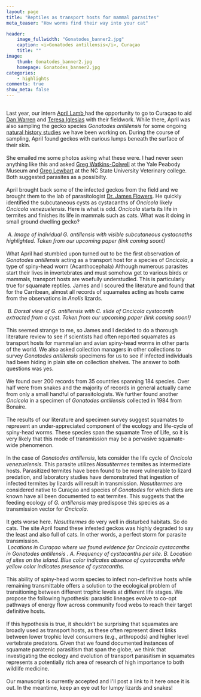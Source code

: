 ```yaml
---
layout: page
title: "Reptiles as transport hosts for mammal parasites"
meta_teaser: "How worms find their way into your cat"

header:
    image_fullwidth: "Gonatodes_banner2.jpg"
    caption: <i>Gonatodes antillensis</i>, Curaçao
    title: ""
image:
    thumb: Gonatodes_banner2.jpg 
    homepage: Gonatodes_banner2.jpg
categories:
    - highlights
comments: true
show_meta: false
---
```


 
<br> Last year, our intern <a href='https://www.researchgate.net/profile/April_Lamb'> April Lamb </a> had the opportunity to go to Curaçao to aid <a href='https://danlwarren.wordpress.com/'> Dan Warren</a> and <a href='https://www.researchgate.net/profile/Teresa_Iglesias'>Teresa Iglesias</a> with their fieldwork. While there, April was also sampling the gecko species <i>Gonatodes antillensis</i> for some ongoing <a href='https://carolinafishes.github.io/highlights/Phyllodactylus/'>natural history studies</a> we have been working on. During the course of sampling, April found geckos with curious lumps beneath the surface of their skin.
<br>
<br>
She emailed me some photos asking what these were. I had never seen anything like this and asked <a href='https://scholar.google.com/citations?user=_E0LWq8AAAAJ&hl=en'>Greg Watkins-Colwell</a> at the Yale Peabody Museum and <a href='http://www.greglewbart.com/'>Greg Lewbart</a> at the NC State University Veterinary college. Both suggested parasites as a possibilty. 
<br>
<br>
April brought back some of the infected geckos from the field and we brought them to the lab of parasitologist <a href='https://cvm.ncsu.edu/directory/flowers-james/'>Dr. James Flowers</a>. He quickly identified the subcutaneous cysts as cystacanths of <i>Oncicola</i> likely <i>Oncicola venezuelensis</i>. Here is what is odd. <i>Oncicola</i> starts its life in termites and finishes its life in mammals such as cats. What was it doing in small ground dwelling gecko? 
<br>
<br>
<img class="b30" src="http://carolinafishes.github.io/images/gecko_parasite1.png" alt=""><em> A. Image of individual <i>G. antillensis</i> with visible subcutaneous cystacnaths highlighted. Taken from our upcoming paper (link coming soon!)</em>
<br>
<br>
What April had stumbled upon turned out to be the first observation of <i>Gonatodes antillensis</i> acting as a transport host for a species of <i>Oncicola</i>, a type of spiny-head worm (Acanthocephala) Although numerous parasites start their lives in invertebrates and must somehow get to various birds or mammals, transport hosts are woefully understudied. This is particularly true for squamate reptiles. James and I scoured the literature and found that for the Carribean, almost all records of squamates acting as hosts came from the observations in <i>Anolis </i>lizards. 
<br>
<br>
<img class="b30" src="http://carolinafishes.github.io/images/gecko_parasite2.png" alt=""><em> B. Dorsal view of <i>G. antillensis</i> with C. slide of <i>Oncicola</i> cystacanth extracted from a cyst. Taken from our upcoming paper (link coming soon!)</em>
<br>
<br>
This seemed strange to me, so James and I decided to do a thorough literature review to see if scientists had often reported squamates as transport hosts for mammalian and avian spiny-head worms in other parts of the world. We also asked collection managers in other collections to survey <i>Gonatodes antillensis</i> specimens for us to see if infected individuals had been hiding in plain site on collection shelves. The answer to both questions was yes.
<br>
<br>
We found over 200 records from 35 countries spanning 184 species. Over half were from snakes and the majority of records in general actually came from only a small handful of parasitologists. We further found another <i>Oncicola</i> in a specimen of <i>Gonatodes antillensis</i> collected in 1984 from Bonaire.
<br>
<br>
The results of our literature and specimen survey suggest squamates to represent an under-appreciated component of the ecology and life-cycle of spiny-head worms. These species span the squamate Tree of Life, so it is very likely that this mode of transmission may be a pervasive squamate-wide phenomenon. 
<br>
<br>
In the case of <i>Gonatodes antillensis</i>, lets consider the life cycle of <i>Oncicola venezuelensis</i>. This parasite utilizes  <i>Nasutitermes</i> termites as intermediate hosts. Parasitized termites have been found to be more vulnerable to lizard predation, and laboratory studies have demonstrated that ingestion of infected termites by lizards will result in transmission. <i>Nasutitermes</i> are considered native to Curaçao and species of <i>Gonatodes</i> for which diets are known have all been documented to eat termites. This suggests that the feeding ecology of <i>G. antillensis</i> may predispose this species as a transmission vector for <i>Oncicola</i>. 
<br>
<br>
It gets worse here. <i>Nasutitermes</i> do very well in disturbed habitats. So do cats. The site April found these infested geckos was highly degraded to say the least and also full of cats. In other words, a perfect storm for parasite transmission. 
<br>
<img class="b30" src="http://carolinafishes.github.io/images/gecko_parasite3.png" alt=""> <em> Locations in Curaçao where we found evidence for <i>Oncicola</i> cystacanths in <i>Gonatodes antillensis </i>. A. Frequency of cystacanths per site. B. Location of sites on the island. Blue color indicates absence of cystacanths while yellow color indicates presence of cystacanths. </em>
<br>
<br>
This ability of spiny-head worm species to infect non-definitive hosts while remaining transmittable offers a solution to the ecological problem of transitioning between different trophic levels at different life stages. We propose the following hypothesis: parasitic lineages evolve to co-opt pathways of energy flow across community food webs to reach their target definitive hosts.
<br>
<br>
If this hypothesis is true, it shouldn’t be surprising that squamates are broadly used as transport hosts, as these often represent direct links between lower trophic level consumers (e.g., arthropods) and higher level vertebrate predators. Given that we found documented instances of squamate paratenic parasitism that span the globe, we think that investigating the ecology and evolution of transport parasitism in squamates represents a potentially rich area of research of high importance to both wildlife medicine. 
<br>
<br>
Our manuscript is currently accepted and I'll post a link to it here once it is out. In the meantime, keep an eye out for lumpy lizards and snakes! 


